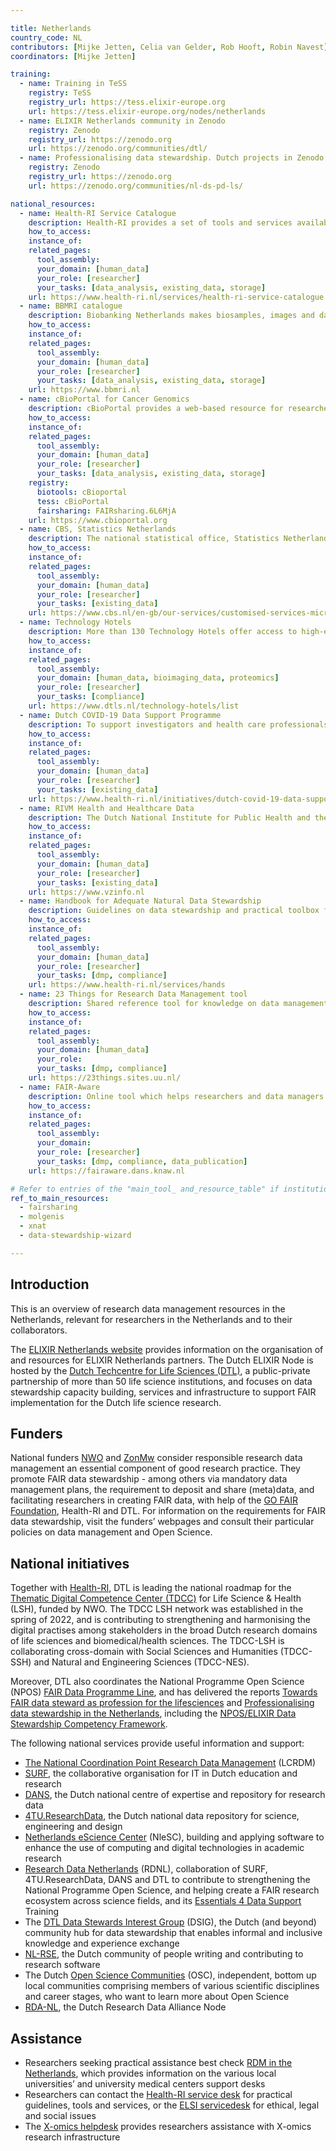 ```yaml
---

title: Netherlands
country_code: NL
contributors: [Mijke Jetten, Celia van Gelder, Rob Hooft, Robin Navest]
coordinators: [Mijke Jetten]

training:
  - name: Training in TeSS
    registry: TeSS
    registry_url: https://tess.elixir-europe.org
    url: https://tess.elixir-europe.org/nodes/netherlands
  - name: ELIXIR Netherlands community in Zenodo
    registry: Zenodo
    registry_url: https://zenodo.org
    url: https://zenodo.org/communities/dtl/
  - name: Professionalising data stewardship. Dutch projects in Zenodo
    registry: Zenodo
    registry_url: https://zenodo.org
    url: https://zenodo.org/communities/nl-ds-pd-ls/

national_resources:
  - name: Health-RI Service Catalogue
    description: Health-RI provides a set of tools and services available to the biomedical research community.
    how_to_access: 
    instance_of: 
    related_pages:
      tool_assembly: 
      your_domain: [human_data]
      your_role: [researcher]
      your_tasks: [data_analysis, existing_data, storage]
    url: https://www.health-ri.nl/services/health-ri-service-catalogue 
  - name: BBMRI catalogue
    description: Biobanking Netherlands makes biosamples, images and data findable, accessible and usable for health research.
    how_to_access: 
    instance_of: 
    related_pages:
      tool_assembly: 
      your_domain: [human_data]
      your_role: [researcher]
      your_tasks: [data_analysis, existing_data, storage]
    url: https://www.bbmri.nl    
  - name: cBioPortal for Cancer Genomics
    description: cBioPortal provides a web-based resource for researchers to explore, visualize, analyze, and share multidimensional cancer genomic datasets, as well as other studies involving multidimensional genomic data.
    how_to_access: 
    instance_of: 
    related_pages:
      tool_assembly: 
      your_domain: [human_data]
      your_role: [researcher]
      your_tasks: [data_analysis, existing_data, storage]
    registry:
      biotools: cBioportal
      tess: cBioPortal
      fairsharing: FAIRsharing.6L6MjA
    url: https://www.cbioportal.org
  - name: CBS, Statistics Netherlands
    description: The national statistical office, Statistics Netherlands (CBS), provides reliable statistical information and data in the life sciences and health domain.
    how_to_access: 
    instance_of: 
    related_pages:
      tool_assembly: 
      your_domain: [human_data]
      your_role: [researcher]
      your_tasks: [existing_data]
    url: https://www.cbs.nl/en-gb/our-services/customised-services-microdata/microdata-conducting-your-own-research/microdata-catalogue
  - name: Technology Hotels
    description: More than 130 Technology Hotels offer access to high-end technology and expertise in the field of bioimaging, bioinformatics, genomics, medical imaging, metabolomics, phenotyping, proteomics, structural biology, and/or systems biology.
    how_to_access: 
    instance_of: 
    related_pages:
      tool_assembly: 
      your_domain: [human_data, bioimaging_data, proteomics]
      your_role: [researcher]
      your_tasks: [compliance]
    url: https://www.dtls.nl/technology-hotels/list
  - name: Dutch COVID-19 Data Support Programme
    description: To support investigators and health care professionals with tools and services in their search for ways to overcome the pandemic and its health consequences.
    how_to_access: 
    instance_of: 
    related_pages:
      tool_assembly: 
      your_domain: [human_data]
      your_role: [researcher]
      your_tasks: [existing_data]
    url: https://www.health-ri.nl/initiatives/dutch-covid-19-data-support-programme
  - name: RIVM Health and Healthcare Data
    description: The Dutch National Institute for Public Health and the Environment (RIVM), together with other organisations, provides numbers and explanation on relevant topics, to prevent duplication of data collection.
    how_to_access: 
    instance_of: 
    related_pages:
      tool_assembly: 
      your_domain: [human_data]
      your_role: [researcher]
      your_tasks: [existing_data]
    url: https://www.vzinfo.nl
  - name: Handbook for Adequate Natural Data Stewardship
    description: Guidelines on data stewardship and practical toolbox for researchers at Dutch University Medical Centres (UMCs).
    how_to_access: 
    instance_of: 
    related_pages:
      tool_assembly: 
      your_domain: [human_data]
      your_role: [researcher]
      your_tasks: [dmp, compliance]
    url: https://www.health-ri.nl/services/hands
  - name: 23 Things for Research Data Management tool
    description: Shared reference tool for knowledge on data management.
    how_to_access: 
    instance_of: 
    related_pages:
      tool_assembly: 
      your_domain: [human_data]
      your_role: 
      your_tasks: [dmp, compliance]
    url: https://23things.sites.uu.nl/
  - name: FAIR-Aware
    description: Online tool which helps researchers and data managers assess how much they know about the requirements for making datasets findable, accessible, interoperable, and reusable (FAIR) before uploading them into a data repository. 
    how_to_access: 
    instance_of: 
    related_pages:
      tool_assembly: 
      your_domain:
      your_role: [researcher]
      your_tasks: [dmp, compliance, data_publication]
    url: https://fairaware.dans.knaw.nl  

# Refer to entries of the "main_tool_ and_resource_table" if institutions, organizations and projects from the country contribute to the development of international tools and resources. 
ref_to_main_resources:
  - fairsharing
  - molgenis
  - xnat
  - data-stewardship-wizard

---
```


<!---All the resources added above will appear on the table at the bottom of the page--->

<!---Following information for the page text--->
<!---Use this template as guidance, all fields are optional. Feel free to modify any section if you think it is necessary--->
<!---If the information is already in another resource, please include the link instead of duplicating information--->
<!---Please focus on resources that are relevant for the whole country for life sciences--->

## Introduction 
This is an overview of research data management resources in the Netherlands, relevant for researchers in the Netherlands and to their collaborators. 

The [ELIXIR Netherlands website](https://elixir-europe.org/about-us/who-we-are/nodes/netherlands) provides information on the organisation of and resources for ELIXIR Netherlands partners. The Dutch ELIXIR Node is hosted by the [Dutch Techcentre for Life Sciences (DTL)](https://www.dtls.nl), a public-private partnership of more than 50 life science institutions, and focuses on data stewardship capacity building, services and infrastructure to support FAIR implementation for the Dutch life science research. 

## Funders
National funders [NWO](https://www.nwo.nl/en/research-data-management) and [ZonMw](https://www.zonmw.nl/en/research-and-results/fair-data-and-data-management) consider responsible research data management an essential component of good research practice. They promote FAIR data stewardship - among others via mandatory data management plans, the requirement to deposit and share (meta)data, and facilitating researchers in creating FAIR data, with help of the [GO FAIR Foundation](https://www.gofairfoundation.org/), Health-RI and DTL. For information on the requirements for FAIR data stewardship, visit the funders’ webpages and consult their particular policies on data management and Open Science.

## National initiatives
Together with [Health-RI](https://www.health-ri.nl), DTL is leading the national roadmap for the [Thematic Digital Competence Center (TDCC)](https://www.nwo.nl/en/researchprogrammes/implementation-plan-investments-digital-research-infrastructure/roadmaps-three) for Life Science & Health (LSH), funded by NWO. The TDCC LSH network was established in the spring of 2022, and is contributing to strengthening and harmonising the digital practises among stakeholders in the broad Dutch research domains of life sciences and biomedical/health sciences. The TDCC-LSH is collaborating cross-domain with Social Sciences and Humanities (TDCC-SSH) and Natural and Engineering Sciences (TDCC-NES). 

Moreover, DTL also coordinates the National Programme Open Science (NPOS) [FAIR Data Programme Line](https://www.openscience.nl/en/npos-2/), and has delivered the reports [Towards FAIR data steward as profession for the lifesciences](https://doi.org/10.5281/zenodo.3471707) and [Professionalising data stewardship in the Netherlands](https://doi.org/10.5281/zenodo.4320504), including the [NPOS/ELIXIR Data Stewardship Competency Framework](https://www.dtls.nl/fair-data/training/).

The following national services provide useful information and support:
* [The National Coordination Point Research Data Management](https://www.lcrdm.nl/en) (LCRDM)
* [SURF](https://www.surf.nl/en), the collaborative organisation for IT in Dutch education and research
* [DANS](https://dans.knaw.nl/en/), the Dutch national centre of expertise and repository for research data
* [4TU.ResearchData](https://data.4tu.nl/info/en/), the Dutch national data repository for science, engineering and design 
* [Netherlands eScience Center](https://www.esciencecenter.nl/) (NleSC), building and applying software to enhance the use of computing and digital technologies in academic research
* [Research Data Netherlands](https://researchdata.nl/en/) (RDNL), collaboration of SURF, 4TU.ResearchData, DANS and DTL to contribute to strengthening the National Programme Open Science, and helping create a FAIR research ecosystem across science fields, and its [Essentials 4 Data Support](https://datasupport.researchdata.nl/en/) Training 
* The [DTL Data Stewards Interest Group](https://www.dtls.nl/about/community/interest-groups/data-stewards-interest-group/) (DSIG), the Dutch (and beyond) community hub for data stewardship that enables informal and inclusive knowledge and experience exchange
* [NL-RSE](https://nl-rse.org/), the Dutch community of people writing and contributing to research software
* The Dutch [Open Science Communities](https://www.osc-nl.com/) (OSC), independent, bottom up local communities comprising members of various scientific disciplines and career stages, who want to learn more about Open Science
* [RDA-NL](https://www.rd-alliance.org/groups/rda-netherlands), the Dutch Research Data Alliance Node 

## Assistance
* Researchers seeking practical assistance best check [RDM in the Netherlands](https://www.lcrdm.nl/en/rdm-in-the-netherlands), which provides information on the various local universities’ and university medical centers support desks
* Researchers can contact the [Health-RI service desk](https://www.health-ri.nl/health-ri-service-desk) for practical guidelines, tools and services, or the [ELSI servicedesk](https://elsi.health-ri.nl/) for ethical, legal and social issues
* The [X-omics helpdesk](https://x-omics.nl/helpdesk) provides researchers assistance with X-omics research infrastructure
